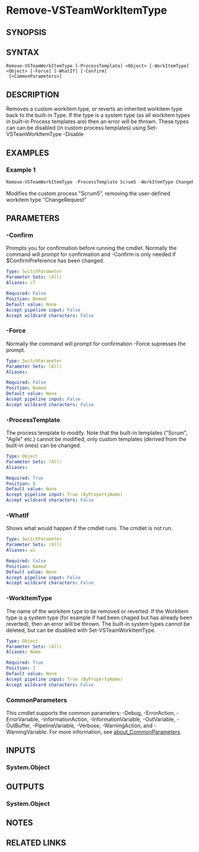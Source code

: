 <!-- #include "./common/header.md" -->

# Remove-VSTeamWorkItemType

## SYNOPSIS
<!-- #include "./synopsis/Remove-VSTeamWorkItemType.md" -->

## SYNTAX

```
Remove-VSTeamWorkItemType [-ProcessTemplate] <Object> [-WorkItemType] <Object> [-Force] [-WhatIf] [-Confirm]
 [<CommonParameters>]
```

## DESCRIPTION
Removes a custom workitem type, or reverts an inherited workitem type back to the built-in Type. 
If the type is a system type (as all workitem types in built-in Process templates are) then an error will be thrown. 
These types can can be disabled (in custom process templates) using Set-VSTeamWorkItemType -Disable

## EXAMPLES

### Example 1
```powershell
Remove-VSTeamWorkItemType -ProcessTemplate Scrum5 -WorkItemType ChangeRequest 
```

Modifies the custom process "Scrum5", removing the user-defined workitem type "ChangeRequest"

## PARAMETERS

### -Confirm
Prompts you for confirmation before running the cmdlet. Normally the command will prompt for confirmation and -Confirm is only needed if $ConfirmPreference has been changed.

```yaml
Type: SwitchParameter
Parameter Sets: (All)
Aliases: cf

Required: False
Position: Named
Default value: None
Accept pipeline input: False
Accept wildcard characters: False
```

### -Force
Normally the command will prompt for confirmation -Force supresses the prompt.

```yaml
Type: SwitchParameter
Parameter Sets: (All)
Aliases:

Required: False
Position: Named
Default value: None
Accept pipeline input: False
Accept wildcard characters: False
```

### -ProcessTemplate
The process template to modify. Note that the built-in templates ("Scrum", "Agile" etc.) cannot be modified,
only custom templates (derived from the built-in ones) can be changed. 

```yaml
Type: Object
Parameter Sets: (All)
Aliases:

Required: True
Position: 0
Default value: None
Accept pipeline input: True (ByPropertyName)
Accept wildcard characters: False
```

### -WhatIf
Shows what would happen if the cmdlet runs.
The cmdlet is not run.

```yaml
Type: SwitchParameter
Parameter Sets: (All)
Aliases: wi

Required: False
Position: Named
Default value: None
Accept pipeline input: False
Accept wildcard characters: False
```

### -WorkItemType
The name of the workitem type to be removed or reverted. If the WorkItem type is a system type 
(for example if had been chaged but has already been reverted), then an error will be thrown. 
The built-in system types cannot be deleted, but can be disabled with Set-VSTeamWorkItemType.

```yaml
Type: Object
Parameter Sets: (All)
Aliases: Name

Required: True
Position: 1
Default value: None
Accept pipeline input: True (ByPropertyName)
Accept wildcard characters: False
```

### CommonParameters
This cmdlet supports the common parameters: -Debug, -ErrorAction, -ErrorVariable, -InformationAction, -InformationVariable, -OutVariable, -OutBuffer, -PipelineVariable, -Verbose, -WarningAction, and -WarningVariable. For more information, see [about_CommonParameters](http://go.microsoft.com/fwlink/?LinkID=113216).

## INPUTS

### System.Object

## OUTPUTS

### System.Object
## NOTES

## RELATED LINKS
